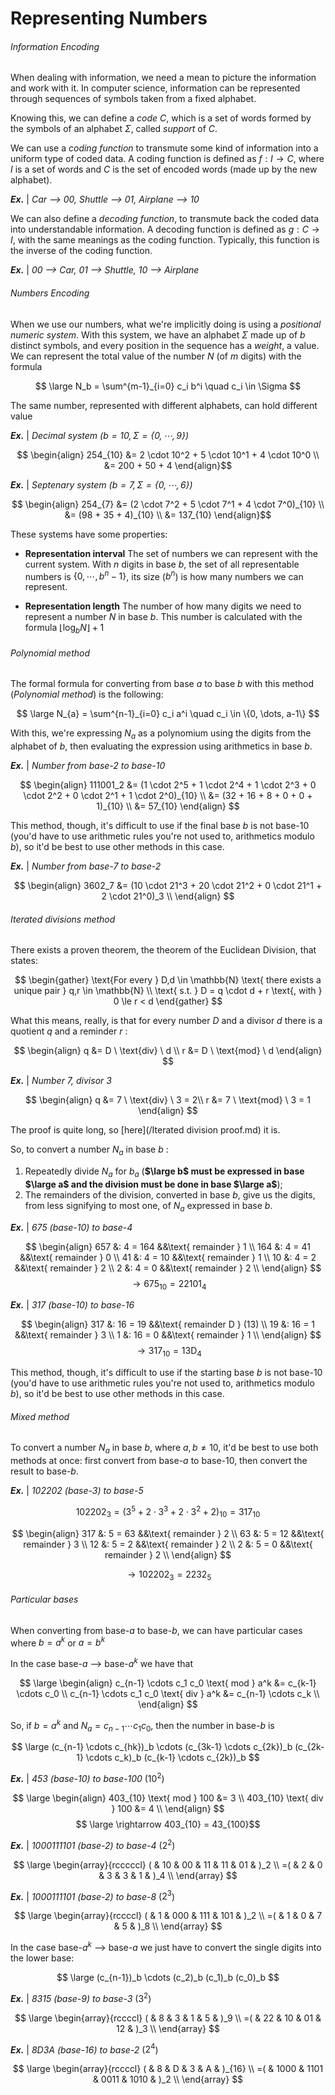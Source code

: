# Representing Numbers

###### Information Encoding

When dealing with information, we need a mean to picture the information and work with it. In computer science, information can be represented through sequences of symbols taken from a fixed alphabet.

Knowing this, we can define a *code* $C$, which is a set of words formed by the symbols of an alphabet $\Sigma$, called *support* of $C$.

We can use a *coding function* to transmute some kind of information into a uniform type of coded data.
A coding function is defined as $f : I \rightarrow C$, where $I$ is a set of words and $C$ is the set of encoded words (made up by the new alphabet).

***Ex.*** | *Car --> 00, Shuttle --> 01, Airplane --> 10*

We can also define a *decoding function*, to transmute back the coded data into understandable information.
A decoding function is defined as $g : C \rightarrow I$, with the same meanings as the coding function. Typically, this function is the inverse of the coding function.

***Ex.*** | *00 --> Car, 01 --> Shuttle, 10 --> Airplane*


###### Numbers Encoding

When we use our numbers, what we're implicitly doing is using a *positional numeric system*. With this system, we have an alphabet $\Sigma$ made up of $b$ distinct symbols, and every position in the sequence has a *weight*, a value. We can represent the total value of the number $N$ (of $m$ digits) with the formula

$$ \large N_b = \sum^{m-1}_{i=0} c_i b^i \quad c_i \in \Sigma $$

The same number, represented with different alphabets, can hold different value

***Ex.*** | *Decimal system ($b = 10,\, \Sigma = \{0,\cdots,9\}$)*

$$ \begin{align}
254_{10} &= 2 \cdot 10^2 + 5 \cdot 10^1 + 4 \cdot 10^0 \\
&= 200 + 50 + 4
\end{align}$$

***Ex.*** | *Septenary system ($b = 7,\, \Sigma = \{0,\cdots,6\}$)*

$$ \begin{align}
254_{7} &= (2 \cdot 7^2 + 5 \cdot 7^1 + 4 \cdot 7^0)_{10} \\
&= (98 + 35 + 4)_{10} \\
&= 137_{10}
\end{align}$$

These systems have some properties:

- **Representation interval**
The set of numbers we can represent with the current system. With $n$ digits in base $b$, the set of all representable numbers is $\{0,\cdots,b^n-1\}$, its size ($b^n$) is how many numbers we can represent.

- **Representation length**
The number of how many digits we need to represent a number $N$ in base $b$. This number is calculated with the formula $\lfloor{ \log_b N }\rfloor + 1$


###### Polynomial method

The formal formula for converting from base $a$ to base $b$ with this method (*Polynomial method*) is the following:

$$ \large N_{a} = \sum^{n-1}_{i=0} c_i a^i \quad c_i \in \{0, \dots, a-1\} $$

With this, we're expressing $N_a$ as a polynomium using the digits from the alphabet of $b$, then evaluating the expression using arithmetics in base $b$.

***Ex.*** | *Number from base-2 to base-10*

$$ \begin{align}
111001_2 &= (1 \cdot 2^5 + 1 \cdot 2^4 + 1 \cdot 2^3 + 0 \cdot 2^2 + 0 \cdot 2^1 + 1 \cdot 2^0)_{10} \\
&= (32 + 16 + 8 + 0 + 0 + 1)_{10} \\
&= 57_{10}
\end{align} $$

This method, though, it's difficult to use if the final base $b$ is not base-10 (you'd have to use arithmetic rules you're not used to, arithmetics modulo $b$), so it'd be best to use other methods in this case.

***Ex.*** | *Number from base-7 to base-2*

$$ \begin{align}
3602_7 &= (10 \cdot 21^3 + 20 \cdot 21^2 + 0 \cdot 21^1 + 2 \cdot 21^0)_3 \\
\end{align} $$


###### Iterated divisions method

There exists a proven theorem, the theorem of the Euclidean Division, that states:

$$ \begin{gather}
\text{For every } D,d \in \mathbb{N}
\text{ there exists a unique pair } q,r \in \mathbb{N} \\
\text{ s.t. } D = q \cdot d + r
\text{, with } 0 \le r < d
\end{gather} $$

What this means, really, is that for every number $D$ and a divisor $d$ there is a quotient $q$ and a reminder $r$ :

$$ \begin{align}
q &= D \ \text{div} \ d \\
r &= D \ \text{mod} \ d
\end{align} $$

***Ex.*** | *Number 7, divisor 3*

$$ \begin{align}
q &= 7 \ \text{div} \ 3 = 2\\
r &= 7 \ \text{mod} \ 3 = 1
\end{align} $$

The proof is quite long, so [here](/Iterated division proof.md) it is.

So, to convert a number $N_a$ in base $b$ :
1. Repeatedly divide $N_a$ for $b_a$ (**$\large b$ must be expressed in base $\large a$ and the division must be done in base $\large a$**);
2. The remainders of the division, converted in base $b$, give us the digits, from less signifying to most one, of  $N_a$ expressed in base $b$.

***Ex.*** | *675 (base-10) to base-4*

$$ \begin{align}
657 &: 4 = 164 &&\text{ remainder } 1 \\
164 &: 4 = 41  &&\text{ remainder } 0 \\
 41 &: 4 = 10  &&\text{ remainder } 1 \\
 10 &: 4 = 2   &&\text{ remainder } 2 \\
  2 &: 4 = 0   &&\text{ remainder } 2 \\
\end{align} $$
$$ \rightarrow 675_{10} = 22101_4 $$

***Ex.*** | *317 (base-10) to base-16*

$$ \begin{align}
317 &: 16 = 19 &&\text{ remainder D } (13) \\
 19 &: 16 = 1  &&\text{ remainder } 3 \\
  1 &: 16 = 0  &&\text{ remainder } 1 \\
\end{align} $$
$$ \rightarrow 317_{10} = 13\text{D}_4 $$

This method, though, it's difficult to use if the starting base $b$ is not base-10 (you'd have to use arithmetic rules you're not used to, arithmetics modulo $b$), so it'd be best to use other methods in this case.


###### Mixed method

To convert a number $N_a$ in base $b$, where $a,b\ne10$, it'd be best to use both methods at once: first convert from base-$a$ to base-10, then convert the result to base-$b$.

***Ex.*** | *102202 (base-3) to base-5*

$$ 102202_3 = (3^5 + 2 \cdot 3^3 + 2 \cdot 3^2 + 2)_{10} = 317_{10} $$

$$ \begin{align}
317 &: 5 = 63 &&\text{ remainder } 2 \\
 63 &: 5 = 12 &&\text{ remainder } 3 \\
 12 &: 5 = 2  &&\text{ remainder } 2 \\
  2 &: 5 = 0  &&\text{ remainder } 2 \\
\end{align} $$

$$ \rightarrow 102202_3 = 2232_5 $$


###### Particular bases

When converting from base-$a$ to base-$b$, we can have particular cases where $b = a^k$ or $a = b^k$

In the case base-$a$ --> base-$a^k$ we have that

$$ \large \begin{align}
c_{n-1} \cdots c_1 c_0 \text{ mod } a^k &= c_{k-1} \cdots c_0 \\
c_{n-1} \cdots c_1 c_0 \text{ div } a^k &= c_{n-1} \cdots c_k \\
\end{align} $$

So, if $b = a^k$ and ${ N_a = c_{n-1} \cdots c_1 c_0 }$, then the number in base-$b$ is

$$ \large
(c_{n-1} \cdots c_{hk})_b
\cdots
(c_{3k-1} \cdots c_{2k})_b
(c_{2k-1} \cdots c_k)_b
(c_{k-1} \cdots c_{2k})_b
$$

***Ex.*** | *453 (base-10) to base-100*  ($10^2$)

$$ \large \begin{align}
403_{10} \text{ mod } 100 &= 3 \\
403_{10} \text{ div } 100 &= 4 \\
\end{align} $$
$$ \large \rightarrow 403_{10} = 43_{100}$$

***Ex.*** | *1000111101 (base-2) to base-4* ($2^2$)

$$ \large \begin{array}{rcccccl}
 ( & 10 & 00 & 11 & 11 & 01 & )_2 \\
=( &  2 &  0 &  3 &  3 &  1 & )_4 \\
\end{array} $$


***Ex.*** | *1000111101 (base-2) to base-8* ($2^3$)

$$ \large \begin{array}{rccccl}
 ( & 1 & 000 & 111 & 101 & )_2 \\
=( & 1 &  0  &  7  &  5  & )_8 \\
\end{array} $$

In the case base-$a^k$ --> base-$a$ we just have to convert the single digits into the lower base:

$$ \large (c_{n-1})_b \cdots (c_2)_b (c_1)_b (c_0)_b $$

***Ex.*** | *8315 (base-9) to base-3* ($3^2$)

$$ \large \begin{array}{rccccl}
 ( &  8 &  3 &  1 &  5 & )_9 \\
=( & 22 & 10 & 01 & 12 & )_3 \\
\end{array} $$


***Ex.*** | *8D3A (base-16) to base-2* ($2^4$)

$$ \large \begin{array}{rccccl}
 ( &    8 &    D &    3 &    A & )_{16} \\
=( & 1000 & 1101 & 0011 & 1010 & )_2    \\
\end{array} $$
